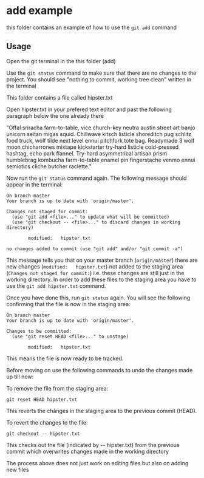# add example
this folder contains an example of how to use the `git add` command

## Usage

Open the git terminal in the this folder (add)

Use the `git status` command to make sure that there are no changes to the project. You should see "nothing to commit, working tree clean" written in the terminal

This folder contains a file called hipster.txt

Open hipster.txt in your prefered text editor and past the following paragraph below the one already there

"Offal sriracha farm-to-table, vice church-key neutra austin street art banjo unicorn seitan migas squid. Chillwave kitsch listicle shoreditch pug schlitz food truck, wolf tilde next level ennui pitchfork tote bag. Readymade 3 wolf moon chicharrones mixtape kickstarter try-hard listicle cold-pressed hashtag, echo park flannel. Try-hard asymmetrical artisan prism humblebrag kombucha farm-to-table enamel pin fingerstache venmo ennui semiotics cliche butcher raclette."

Now run the `git status` command again. The following message should appear in the terminal:

```
On branch master
Your branch is up to date with 'origin/master'.

Changes not staged for commit:
  (use "git add <file>..." to update what will be committed)
  (use "git checkout -- <file>..." to discard changes in working directory)

        modified:   hipster.txt

no changes added to commit (use "git add" and/or "git commit -a")
```

This message tells you that on your master branch (`origin/master`) there are new changes (`modified:   hipster.txt`) not added to the staging area (`Changes not staged for commit:`) i.e. these changes are still just in the working directory. In order to add these files to the staging area you have to use the `git add hipster.txt` command.

Once you have done this, run `git status` again. You will see the following confirming that the file is now in the staging area: 

```
On branch master
Your branch is up to date with 'origin/master'.

Changes to be committed:
  (use "git reset HEAD <file>..." to unstage)

        modified:   hipster.txt
```

This means the file is now ready to be tracked.

Before moving on use the following commands to undo the changes made up till now:

To remove the file from the staging area:
```
git reset HEAD hipster.txt
```
This reverts the changes in the staging area to the previous commit (HEAD).

To revert the changes to the file:
```
git checkout -- hipster.txt
```
This checks out the file (indicated by -- hipster.txt) from the previous commit which overwrites changes made in the working directory

The process above does not just work on editing files but also on adding new files
